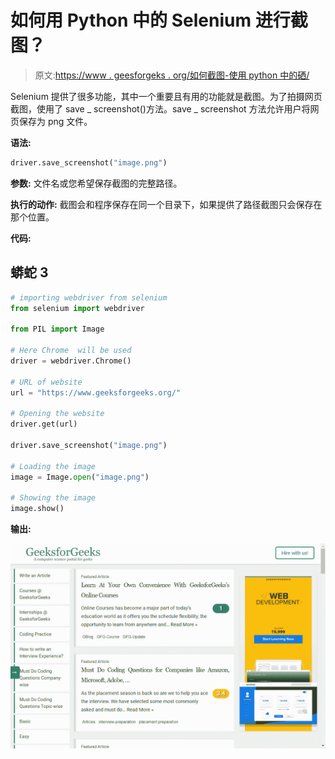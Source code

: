 # 如何用 Python 中的 Selenium 进行截图？

> 原文:[https://www . geesforgeks . org/如何截图-使用 python 中的硒/](https://www.geeksforgeeks.org/how-to-take-screenshot-using-selenium-in-python/)

Selenium 提供了很多功能，其中一个重要且有用的功能就是截图。为了拍摄网页截图，使用了 save _ screenshot()方法。save _ screenshot 方法允许用户将网页保存为 png 文件。

**语法:**

```py
driver.save_screenshot("image.png")
```

**参数:**
文件名或您希望保存截图的完整路径。

**执行的动作:**
截图会和程序保存在同一个目录下，如果提供了路径截图只会保存在那个位置。

**代码:**

## 蟒蛇 3

```py
# importing webdriver from selenium
from selenium import webdriver

from PIL import Image

# Here Chrome  will be used
driver = webdriver.Chrome()

# URL of website
url = "https://www.geeksforgeeks.org/"

# Opening the website
driver.get(url)

driver.save_screenshot("image.png")

# Loading the image
image = Image.open("image.png")

# Showing the image
image.show()
```

**输出:**

![](img/65cf42745b40132b2666b4d5381e1251.png)